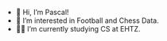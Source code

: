 - 👋 Hi, I’m Pascal!
- 👀 I’m interested in Football and Chess Data. 
- 👨‍🎓 I’m currently studying CS at EHTZ.


